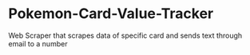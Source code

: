 # Pokemon-Card-Value-Tracker
Web Scraper that scrapes data of specific card and sends text through email to a number
